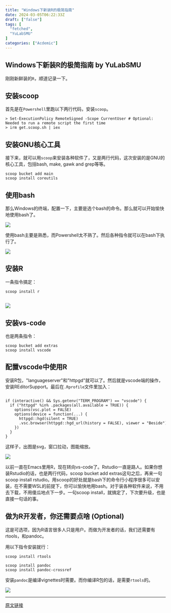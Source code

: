```yaml
---
title: "Windows下新装R的极简指南"
date: 2024-03-05T06:22:33Z
draft: ["false"]
tags: [
  "fetched",
  "YuLabSMU"
]
categories: ["Acdemic"]
---
```

Windows下新装R的极简指南 by YuLabSMU
------
<div><section data-tool="mdnice编辑器" data-website="https://www.mdnice.com" data-mpa-powered-by="yiban.io"><p data-tool="mdnice编辑器">刚刚新鲜装的<code>R</code>，顺道记录一下。</p><h2 data-tool="mdnice编辑器"><span></span>安装scoop</h2><p data-tool="mdnice编辑器">首先是在<code>Powershell</code>里跑以下两行代码，安装<code>scoop</code>。</p><pre data-tool="mdnice编辑器"><span></span><code>&gt; Set-ExecutionPolicy RemoteSigned -Scope CurrentUser # Optional: Needed to run a remote script the first time<br>&gt; irm get.scoop.sh | iex<br></code></pre><h2 data-tool="mdnice编辑器"><span></span>安装GNU核心工具</h2><p data-tool="mdnice编辑器">接下来，就可以用<code>scoop</code>来安装各种软件了，又是两行代码，这次安装的是GNU的核心工具，包括bash, make, gawk and grep等等。</p><pre data-tool="mdnice编辑器"><span></span><code>scoop bucket add main<br>scoop install coreutils<br></code></pre><h2 data-tool="mdnice编辑器"><span></span>使用bash</h2><p data-tool="mdnice编辑器">那么Windows的终端，配置一下，主要是选个bash的命令。那么就可以开始愉快地使用bash了。</p><p data-tool="mdnice编辑器"><img data-galleryid="" data-ratio="0.5462962962962963" data-s="300,640" data-type="png" data-w="1080" data-src="https://mmbiz.qpic.cn/mmbiz_png/MPBFtnFrw4lleibvuUq7icumRAh1ibEo4NymyIepwzclibFK9EJgv7zGtOTxAENM90jtOAUgVsRcrKDpS9Tib1KH1JA/640?wx_fmt=png" src="https://mmbiz.qpic.cn/mmbiz_png/MPBFtnFrw4lleibvuUq7icumRAh1ibEo4NymyIepwzclibFK9EJgv7zGtOTxAENM90jtOAUgVsRcrKDpS9Tib1KH1JA/640?wx_fmt=png"></p><p data-tool="mdnice编辑器">使用bash主要是熟悉，而Powershell太不熟了。然后各种指令就可以在bash下执行了。</p><p data-tool="mdnice编辑器"><img data-galleryid="" data-ratio="0.5462962962962963" data-s="300,640" data-type="png" data-w="1080" data-src="https://mmbiz.qpic.cn/mmbiz_png/MPBFtnFrw4lleibvuUq7icumRAh1ibEo4NyIDyCicc7hIx7Av1VFKEUmsC7ysJRuqDyonOpXDibafOGfkGbjvic1jk5w/640?wx_fmt=png" src="https://mmbiz.qpic.cn/mmbiz_png/MPBFtnFrw4lleibvuUq7icumRAh1ibEo4NyIDyCicc7hIx7Av1VFKEUmsC7ysJRuqDyonOpXDibafOGfkGbjvic1jk5w/640?wx_fmt=png"></p><h2 data-tool="mdnice编辑器"><span></span>安装R</h2><p data-tool="mdnice编辑器">一条指令搞定：</p><pre data-tool="mdnice编辑器"><span></span><code>scoop install r<br></code></pre><h2 data-tool="mdnice编辑器"><span></span></h2><p><img data-galleryid="" data-ratio="0.5462962962962963" data-s="300,640" data-type="png" data-w="1080" data-src="https://mmbiz.qpic.cn/mmbiz_png/MPBFtnFrw4lleibvuUq7icumRAh1ibEo4NyQW6h9dDPC3qdOhsZ0lLKB2FVjF45XeAcYicxQRRWYXnYiclYrjE6dicMw/640?wx_fmt=png" src="https://mmbiz.qpic.cn/mmbiz_png/MPBFtnFrw4lleibvuUq7icumRAh1ibEo4NyQW6h9dDPC3qdOhsZ0lLKB2FVjF45XeAcYicxQRRWYXnYiclYrjE6dicMw/640?wx_fmt=png"></p><h2 data-tool="mdnice编辑器">安装vs-code</h2><p data-tool="mdnice编辑器">也是两条指令：</p><pre data-tool="mdnice编辑器"><span></span><code>scoop bucket add extras<br>scoop install vscode       <br></code></pre><h2 data-tool="mdnice编辑器"><span></span>配置vscode中使用R</h2><p data-tool="mdnice编辑器">安装R包，"languageserver"和"httpgd"就可以了。然后就是vscode端的操作，安装REditorSupport。最后在<code>.Rprofile</code>文件里加入：</p><pre data-tool="mdnice编辑器"><span></span><code><br><span>if</span> (interactive() &amp;&amp; Sys.getenv(<span>"TERM_PROGRAM"</span>) == <span>"vscode"</span>) {<br>  <span>if</span> (<span>"httpgd"</span> %<span>in</span>% .packages(all.available = TRUE)) {<br>    options(vsc.plot = FALSE)<br>    options(device = <span>function</span>(...) {<br>      httpgd::hgd(silent = TRUE)<br>      .vsc.browser(httpgd::hgd_url(<span>history</span> = FALSE), viewer = <span>"Beside"</span>)<br>    })<br>  }<br>}<br></code></pre><p data-tool="mdnice编辑器">这样子，出图是svg，窗口拉动，图能缩放。</p></section><p><img data-galleryid="" data-ratio="0.6361111111111111" data-s="300,640" data-type="png" data-w="1080" data-src="https://mmbiz.qpic.cn/mmbiz_png/MPBFtnFrw4lleibvuUq7icumRAh1ibEo4Ny125ruvlc3xCUQiaGJwXu6nPKZJjF6047TAV4ic1hJiajHtW1cibfxl4IGQ/640?wx_fmt=png" src="https://mmbiz.qpic.cn/mmbiz_png/MPBFtnFrw4lleibvuUq7icumRAh1ibEo4Ny125ruvlc3xCUQiaGJwXu6nPKZJjF6047TAV4ic1hJiajHtW1cibfxl4IGQ/640?wx_fmt=png"></p><section data-tool="mdnice编辑器" data-website="https://www.mdnice.com"><p data-tool="mdnice编辑器">以前一直在Emacs里用R，现在转向vs-code了。Rstudio一直是路人。如果你想装Rstudio的话，也是两行代码，scoop bucket add extras这句之后，再来一句scoop install rstudio。用scoop的好处就是bash下的命令行小程序很多可以安装，在不需要WSL的前提下，你可以愉快地用bash。对于装各种软件来说，不用去下载，不用傻瓜地点下一步。一句scoop install，就搞定了，下次要升级，也是直接一句话的事。</p><h1 data-tool="mdnice编辑器"><span></span><span>做为R开发者，你还需要点啥 (Optional)</span><span></span></h1><p data-tool="mdnice编辑器">这是可选项，因为R语言很多人只是用户。而做为开发者的话，我们还需要有rtools，和pandoc。</p><p data-tool="mdnice编辑器">用以下指令安装就行：</p><pre data-tool="mdnice编辑器"><span></span><code>scoop install rtools<br><br>scoop install pandoc<br>scoop install pandoc-crossref<br></code></pre><p data-tool="mdnice编辑器">安装<code>pandoc</code>是编译vignettes时需要。而你编译R包的话，是需要<code>rtools</code>的。</p><p><img data-galleryid="" data-ratio="0.32037037037037036" data-s="300,640" data-type="png" data-w="1080" data-src="https://mmbiz.qpic.cn/mmbiz_png/MPBFtnFrw4nmLqZ1gdsgCBfsNdUHk3WpQUkrLkRfSia5KgvEMcibQgva7tGNMAjRiapF8CXn2eHaROeyIYK00YXWg/640?wx_fmt=png" src="https://mmbiz.qpic.cn/mmbiz_png/MPBFtnFrw4nmLqZ1gdsgCBfsNdUHk3WpQUkrLkRfSia5KgvEMcibQgva7tGNMAjRiapF8CXn2eHaROeyIYK00YXWg/640?wx_fmt=png"></p></section><p><mp-style-type data-value="3"></mp-style-type></p></div>  
<hr>
<a href="https://mp.weixin.qq.com/s/rnk85VX9MZdmv-ITjEnh2w",target="_blank" rel="noopener noreferrer">原文链接</a>
